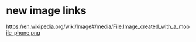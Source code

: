 # new image links
https://en.wikipedia.org/wiki/Image#/media/File:Image_created_with_a_mobile_phone.png
